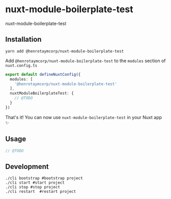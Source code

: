 # nuxt-module-boilerplate-test

nuxt-module-boilerplate-test

## Installation

```shell
yarn add @henrotaymcorp/nuxt-module-boilerplate-test
```

Add `@henrotaymcorp/nuxt-module-boilerplate-test` to the `modules` section of `nuxt.config.ts`

```typescript
export default defineNuxtConfig({
  modules: [
    '@henrotaymcorp/nuxt-module-boilerplate-test'
  ],
  nuxtModuleBoilerplateTest: {
    // @TODO
  }
})
```

That's it! You can now use `nuxt-module-boilerplate-test` in your Nuxt app ✨

## Usage

```typescript
// @TODO
```

## Development

```shell
./cli bootstrap #bootstrap project
./cli start #start project
./cli stop #stop project
./cli restart  #restart project
```
